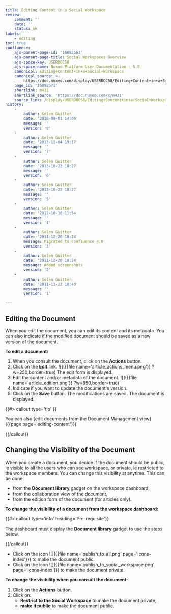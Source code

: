 ```yaml
---
title: Editing Content in a Social Workspace
review:
    comment: ''
    date: ''
    status: ok
labels:
    - editing
toc: true
confluence:
    ajs-parent-page-id: '16092563'
    ajs-parent-page-title: Social Workspaces Overview
    ajs-space-key: USERDOC58
    ajs-space-name: Nuxeo Platform User Documentation - 5.8
    canonical: Editing+Content+in+a+Social+Workspace
    canonical_source: >-
        https://doc.nuxeo.com/display/USERDOC58/Editing+Content+in+a+Social+Workspace
    page_id: '16092571'
    shortlink: m431
    shortlink_source: 'https://doc.nuxeo.com/x/m431'
    source_link: /display/USERDOC58/Editing+Content+in+a+Social+Workspace
history:
    - 
        author: Solen Guitter
        date: '2016-09-01 14:09'
        message: ''
        version: '8'
    - 
        author: Solen Guitter
        date: '2013-11-04 19:17'
        message: ''
        version: '7'
    - 
        author: Solen Guitter
        date: '2013-10-22 18:27'
        message: ''
        version: '6'
    - 
        author: Solen Guitter
        date: '2013-10-22 18:27'
        message: ''
        version: '5'
    - 
        author: Solen Guitter
        date: '2012-10-10 11:54'
        message: ''
        version: '4'
    - 
        author: Solen Guitter
        date: '2011-12-20 18:24'
        message: Migrated to Confluence 4.0
        version: '3'
    - 
        author: Solen Guitter
        date: '2011-12-20 18:24'
        message: Added screenshots
        version: '2'
    - 
        author: Solen Guitter
        date: '2011-11-22 18:40'
        message: ''
        version: '1'

---
```

## Editing the Document

When you edit the document, you can edit its content and its metadata. You can also indicate if the modified document should be saved as a new version of the document.

**To edit a document:**

1.  When you consult the document, click on the **Actions** button.
2.  Click on the **Edit** link.
    ![]({{file name='article_actions_menu.png'}} ?w=250,border=true)
    The edit form is displayed.
3.  Edit the content and/or metadata of the document.
    ![]({{file name='article_edition.png'}} ?w=650,border=true)
4.  Indicate if you want to update the document's version.
5.  Click on the **Save** button.
    The modifications are saved. The document is displayed.

{{#> callout type='tip' }}

You can also [edit documents from the Document Management view]({{page page='editing-content'}}).

{{/callout}}

## Changing the Visibility of the Document

When you create a document, you decide if the document should be public, ie visible to all the users who can see workspace, or private, ie restricted to the workspace members. You can change this visibility at anytime. This can be done:

*   from the **Document library** gadget on the workspace dashboard,
*   from the collaboration view of the document,
*   from the edition form of the document (for articles only).

**To change the visibility of a document from the workspace dashboard:**

{{#> callout type='info' heading='Pre-requisite'}}

The dashboard must display the **Document library** gadget to use the steps below.

{{/callout}}

*   Click on the icon ![]({{file name='publish_to_all.png' page='icons-index'}})&nbsp;to make the document public.
*   Click on the icon ![]({{file name='publish_to_social_workspace.png' page='icons-index'}})&nbsp;to make the document private.

**To change the visibility when you consult the document:**

1.  Click on the **Actions** button.
2.  Click on:
    *   **Restrict to the Social Workspace** to make the document private,
    *   **make it public** to make the document public.

&nbsp;